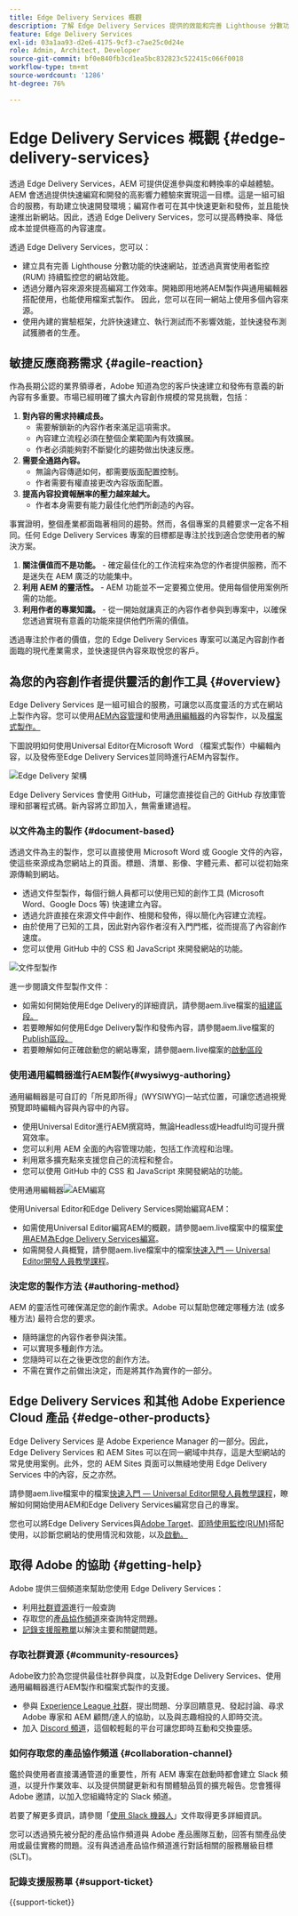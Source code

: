 ```yaml
---
title: Edge Delivery Services 概觀
description: 了解 Edge Delivery Services 提供的效能和完善 Lighthouse 分數功能對 AEM as a Cloud Service 有什麼好處。
feature: Edge Delivery Services
exl-id: 03a1aa93-d2e6-4175-9cf3-c7ae25c0d24e
role: Admin, Architect, Developer
source-git-commit: bf0e840fb3cd1ea5bc832823c522415c066f0018
workflow-type: tm+mt
source-wordcount: '1286'
ht-degree: 76%

---
```



# Edge Delivery Services 概觀 {#edge-delivery-services}

透過 Edge Delivery Services，AEM 可提供促進參與度和轉換率的卓越體驗。AEM 會透過提供快速編寫和開發的高影響力體驗來實現這一目標。這是一組可組合的服務，有助建立快速開發環境；編寫作者可在其中快速更新和發佈，並且能快速推出新網站。因此，透過 Edge Delivery Services，您可以提高轉換率、降低成本並提供極高的內容速度。

透過 Edge Delivery Services，您可以：

* 建立具有完善 Lighthouse 分數功能的快速網站，並透過真實使用者監控 (RUM) 持續監控您的網站效能。
* 透過分離內容來源來提高編寫工作效率。開箱即用地將AEM製作與通用編輯器搭配使用，也能使用檔案式製作。 因此，您可以在同一網站上使用多個內容來源。
* 使用內建的實驗框架，允許快速建立、執行測試而不影響效能，並快速發布測試獲勝者的生產。

## 敏捷反應商務需求 {#agile-reaction}

作為長期公認的業界領導者，Adobe 知道為您的客戶快速建立和發佈有意義的新內容有多重要。市場已經明確了擴大內容創作規模的常見挑戰，包括：

1. **對內容的需求持續成長。**
   * 需要解鎖新的內容作者來滿足這項需求。
   * 內容建立流程必須在整個企業範圍內有效擴展。
   * 作者必須能夠對不斷變化的趨勢做出快速反應。
1. **需要全通路內容。**
   * 無論內容傳遞如何，都需要版面配置控制。
   * 作者需要有權直接更改內容版面配置。
1. **提高內容投資報酬率的壓力越來越大。**
   * 作者本身需要有能力最佳化他們所創造的內容。

事實證明，整個產業都面臨著相同的趨勢。然而，各個專案的具體要求一定各不相同。任何 Edge Delivery Services 專案的目標都是專注於找到適合您使用者的解決方案。

1. **關注價值而不是功能。** - 確定最佳化的工作流程來為您的作者提供服務，而不是迷失在 AEM 廣泛的功能集中。
1. **利用 AEM 的靈活性。** - AEM 功能並不一定要獨立使用。使用每個使用案例所需的功能。
1. **利用作者的專業知識。** - 從一開始就讓真正的內容作者參與到專案中，以確保您透過實現有意義的功能來提供他們所需的價值。

透過專注於作者的價值，您的 Edge Delivery Services 專案可以滿足內容創作者面臨的現代產業需求，並快速提供內容來取悅您的客戶。

## 為您的內容創作者提供靈活的創作工具 {#overview}

Edge Delivery Services 是一組可組合的服務，可讓您以高度靈活的方式在網站上製作內容。您可以使用[AEM內容管理](/help/sites-cloud/authoring/author-publish.md)和使用[通用編輯器](/help/sites-cloud/authoring/universal-editor/authoring.md)的內容製作，以及[檔案式製作。](https://www.aem.live/docs/authoring)

下圖說明如何使用Universal Editor在Microsoft Word （檔案式製作）中編輯內容，以及發佈至Edge Delivery Services並同時進行AEM內容製作。

![Edge Delivery 架構](assets/AEM-with-EDS-publishing-simple2.png)

Edge Delivery Services 會使用 GitHub，可讓您直接從自己的 GitHub 存放庫管理和部署程式碼。新內容將立即加入，無需重建過程。

### 以文件為主的製作 {#document-based}

透過文件為主的製作，您可以直接使用 Microsoft Word 或 Google 文件的內容，使這些來源成為您網站上的頁面。標題、清單、影像、字體元素、都可以從初始來源傳輸到網站。

* 透過文件型製作，每個行銷人員都可以使用已知的創作工具 (Microsoft Word、Google Docs 等) 快速建立內容。
* 透過允許直接在來源文件中創作、檢閱和發佈，得以簡化內容建立流程。
* 由於使用了已知的工具，因此對內容作者沒有入門門檻，從而提高了內容創作速度。
* 您可以使用 GitHub 中的 CSS 和 JavaScript 來開發網站的功能。

![文件型製作](assets/document-based-authoring.png)

進一步閱讀文件型製作文件：

* 如需如何開始使用Edge Delivery的詳細資訊，請參閱aem.live檔案的[組建區段。](https://www.aem.live/docs/#build)
* 若要瞭解如何使用Edge Delivery製作和發佈內容，請參閱aem.live檔案的[Publish區段。](https://www.aem.live/docs/authoring)
* 若要瞭解如何正確啟動您的網站專案，請參閱aem.live檔案的[啟動區段](https://www.aem.live/docs/#launch)

### 使用通用編輯器進行AEM製作{#wysiwyg-authoring}

通用編輯器是可自訂的「所見即所得」(WYSIWYG)一站式位置，可讓您透過視覺預覽即時編輯內容與內容中的內容。

* 使用Universal Editor進行AEM撰寫時，無論Headless或Headful均可提升撰寫效率。
* 您可以利用 AEM 全面的內容管理功能，包括工作流程和治理。
* 利用眾多擴充點來支援您自己的流程和整合。
* 您可以使用 GitHub 中的 CSS 和 JavaScript 來開發網站的功能。

使用通用編輯器![AEM編寫](assets/wysiwyg-authoring.png)

使用Universal Editor和Edge Delivery Services開始編寫AEM：

* 如需使用Universal Editor編寫AEM的概觀，請參閱aem.live檔案中的檔案[使用AEM為Edge Delivery Services編寫](https://www.aem.live/docs/aem-authoring)。
* 如需開發人員概覽，請參閱aem.live檔案中的檔案[快速入門 — Universal Editor開發人員教學課程](https://www.aem.live/developer/ue-tutorial)。

### 決定您的製作方法 {#authoring-method}

AEM 的靈活性可確保滿足您的創作需求。Adobe 可以幫助您確定哪種方法 (或多種方法) 最符合您的要求。

* 隨時讓您的內容作者參與決策。
* 可以實現多種創作方法。
* 您隨時可以在之後更改您的創作方法。
* 不需在實作之前做出決定，而是將其作為實作的一部分。

## Edge Delivery Services 和其他 Adobe Experience Cloud 產品 {#edge-other-products}

Edge Delivery Services 是 Adobe Experience Manager 的一部分。因此，Edge Delivery Services 和 AEM Sites 可以在同一網域中共存，這是大型網站的常見使用案例。此外，您的 AEM Sites 頁面可以無縫地使用 Edge Delivery Services 中的內容，反之亦然。

請參閱aem.live檔案中的檔案[快速入門 — Universal Editor開發人員教學課程](https://www.aem.live/developer/ue-tutorial)，瞭解如何開始使用AEM和Edge Delivery Services編寫您自己的專案。

您也可以將Edge Delivery Services與[Adobe Target](https://www.aem.live/developer/target-integration)、[即時使用監控(RUM)](https://www.aem.live/developer/rum)搭配使用，以診斷您網站的使用情況和效能，以及[啟動。](https://experienceleague.adobe.com/zh-hant/docs/experience-platform/tags/home)

## 取得 Adobe 的協助 {#getting-help}

Adobe 提供三個頻道來幫助您使用 Edge Delivery Services：

* 利用[社群資源](#community-resources)進行一般查詢
* 存取您的[產品協作頻道](#collaboration-channel)來查詢特定問題。
* [記錄支援服務單](#support-ticket)以解決主要和關鍵問題。

### 存取社群資源 {#community-resources}

Adobe致力於為您提供最佳社群參與度，以及對Edge Delivery Services、使用通用編輯器進行AEM製作和檔案式製作的支援。

* 參與 [Experience League 社群](https://adobe.ly/3Q6kTKl)，提出問題、分享回饋意見、發起討論、尋求 Adobe 專家和 AEM 顧問/達人的協助，以及與志趣相投的人即時交流。
* 加入 [Discord 頻道](https://discord.gg/aem-live)，這個較輕鬆的平台可讓您即時互動和交換靈感。

### 如何存取您的產品協作頻道 {#collaboration-channel}

鑑於與使用者直接溝通管道的重要性，所有 AEM 專案在啟動時都會建立 Slack 頻道，以提升作業效率、以及提供關鍵更新和有關體驗品質的擴充報告。您會獲得 Adobe 邀請，以加入您組織特定的 Slack 頻道。

若要了解更多資訊，請參閱「[使用 Slack 機器人](https://www.aem.live/docs/slack)」文件取得更多詳細資訊。

您可以透過預先被分配的產品協作頻道與 Adobe 產品團隊互動，回答有關產品使用或最佳實務的問題。沒有與透過產品協作頻道進行對話相關的服務層級目標 (SLT)。

### 記錄支援服務單 {#support-ticket}

{{support-ticket}}

